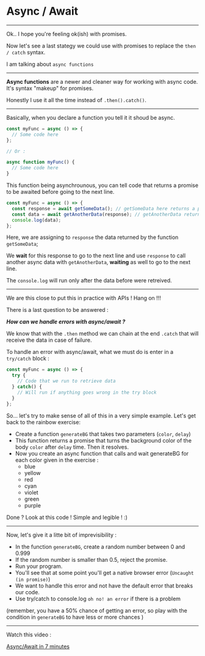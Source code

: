 # Async / Await

---

Ok.. I hope you're feeling ok(ish) with promises.

Now let's see a last stategy we could use with promises to replace the `then / catch` syntax.

I am talking about `async functions`

---

**Async functions** are a newer and cleaner way for working with async code. It's syntax "makeup" for promises.

Honestly I use it all the time instead of `.then().catch()`.

---

Basically, when you declare a function you tell it it shoud be async.

```js
const myFunc = async () => {
  // Some code here
};

// Or :

async function myFunc() {
  // Some code here
}
```

This function being asynchrounous, you can tell code that returns a promise to be awaited before going to the next line.

```js
const myFunc = async () => {
  const response = await getSomeData(); // getSomeData here returns a promise
  const data = await getAnotherData(response); // getAnotherData returns a promise as well
  console.log(data);
};
```

Here, we are assigning to `response` the data returned by the function `getSomeData`;

We **wait** for this response to go to the next line and use `response` to call another async data with `getAnotherData`, **waiting** as well to go to the next line.

The `console.log` will run only after the data before were retreived.

---

We are this close to put this in practice with APIs ! Hang on !!!

There is a last question to be answered :

**_How can we handle errors with async/await ?_**

We know that with the `.then` method we can chain at the end `.catch` that will receive the data in case of failure.

To handle an error with async/await, what we must do is enter in a `try/catch` block :

```js
const myFunc = async () => {
  try {
    // Code that we run to retrieve data
  } catch() {
    // Will run if anything goes wrong in the try block
  }
};
```

So... let's try to make sense of all of this in a very simple example. Let's get back to the rainbow exercise:

- Create a function `generateBG` that takes two parameters (`color`, `delay`)
- This function returns a promise that turns the background color of the body `color` after `delay` time. Then it resolves.
- Now you create an async function that calls and wait generateBG for each color given in the exercise :
  - blue
  - yellow
  - red
  - cyan
  - violet
  - green
  - purple

Done ?
Look at this code ! Simple and legible ! :)

---

Now, let's give it a litte bit of imprevisibility :

- In the function `generateBG`, create a random number between 0 and 0.999
- If the random number is smaller than 0.5, reject the promise.
- Run your program.
- You'll see that at some point you'll get a native browser error (`Uncaught (in promise)`)
- We want to handle this error and not have the default error that breaks our code.
- Use try/catch to console.log `oh no! an error` if there is a problem

(remember, you have a 50% chance of getting an error, so play with the condition in `generateBG` to have less or more chances )

---

Watch this video :

[Async/Await in 7 minutes](https://youtu.be/V_Kr9OSfDeU?si=ljYz4YZrExXTTozL)
